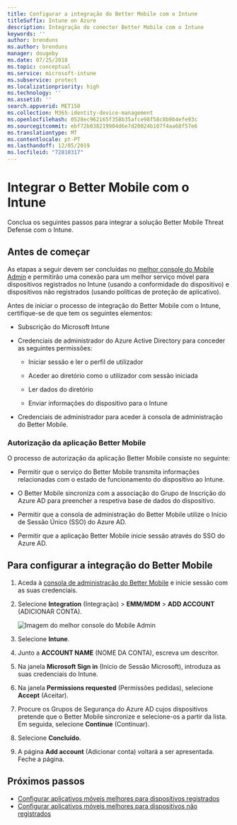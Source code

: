 ```yaml
---
title: Configurar a integração do Better Mobile com o Intune
titleSuffix: Intune on Azure
description: Integração do conector Better Mobile com o Intune
keywords: ''
author: brenduns
ms.author: brenduns
manager: dougeby
ms.date: 07/25/2018
ms.topic: conceptual
ms.service: microsoft-intune
ms.subservice: protect
ms.localizationpriority: high
ms.technology: ''
ms.assetid: ''
search.appverid: MET150
ms.collection: M365-identity-device-management
ms.openlocfilehash: 0528ec962165f358b35afce98f58c8b9b4efe93c
ms.sourcegitcommit: ebf72b038219904d6e7d20024b107f4aa68f57e6
ms.translationtype: MT
ms.contentlocale: pt-PT
ms.lasthandoff: 12/05/2019
ms.locfileid: "72810317"
---
```

# <a name="integrate-better-mobile-with-intune"></a>Integrar o Better Mobile com o Intune

Conclua os seguintes passos para integrar a solução Better Mobile Threat Defense com o Intune.

## <a name="before-you-begin"></a>Antes de começar

As etapas a seguir devem ser concluídas no [melhor console do Mobile Admin](https://aad.bmobi.net) e permitirão uma conexão para um melhor serviço móvel para dispositivos registrados no Intune (usando a conformidade do dispositivo) e dispositivos não registrados (usando políticas de proteção de aplicativo).

Antes de iniciar o processo de integração do Better Mobile com o Intune, certifique-se de que tem os seguintes elementos:

- Subscrição do Microsoft Intune

- Credenciais de administrador do Azure Active Directory para conceder as seguintes permissões:

  - Iniciar sessão e ler o perfil de utilizador

  - Aceder ao diretório como o utilizador com sessão iniciada

  - Ler dados do diretório

  - Enviar informações do dispositivo para o Intune

- Credenciais de administrador para aceder à consola de administração do Better Mobile.

### <a name="better-mobile-app-authorization"></a>Autorização da aplicação Better Mobile

O processo de autorização da aplicação Better Mobile consiste no seguinte:

- Permitir que o serviço do Better Mobile transmita informações relacionadas com o estado de funcionamento do dispositivo ao Intune.

- O Better Mobile sincroniza com a associação do Grupo de Inscrição do Azure AD para preencher a respetiva base de dados do dispositivo.

- Permitir que a consola de administração do Better Mobile utilize o Início de Sessão Único (SSO) do Azure AD.

- Permitir que a aplicação Better Mobile inicie sessão através do SSO do Azure AD.

## <a name="to-set-up-better-mobile-integration"></a>Para configurar a integração do Better Mobile

1. Aceda à [consola de administração do Better Mobile](https://aad.bmobi.net) e inicie sessão com as suas credenciais.
2. Selecione **Integration** (Integração)  > **EMM/MDM** > **ADD ACCOUNT** (ADICIONAR CONTA).

     ![Imagem do melhor console do Mobile Admin](./media/better-mobile-mtd-connector-integration/better_mobile_console.png)
 
3. Selecione **Intune**.
4. Junto a **ACCOUNT NAME** (NOME DA CONTA), escreva um descritor. 
5. Na janela **Microsoft Sign in** (Início de Sessão Microsoft), introduza as suas credenciais do Intune.
6. Na janela **Permissions requested** (Permissões pedidas), selecione **Accept** (Aceitar).
7. Procure os Grupos de Segurança do Azure AD cujos dispositivos pretende que o Better Mobile sincronize e selecione-os a partir da lista. Em seguida, selecione **Continue** (Continuar).
8. Selecione **Concluído**.
9. A página **Add account** (Adicionar conta) voltará a ser apresentada. Feche a página. 

## <a name="next-steps"></a>Próximos passos

- [Configurar aplicativos móveis melhores para dispositivos registrados](mtd-apps-ios-app-configuration-policy-add-assign.md)
- [Configurar aplicativos móveis melhores para dispositivos não registrados](~/protect/mtd-add-apps-unenrolled-devices.md)
